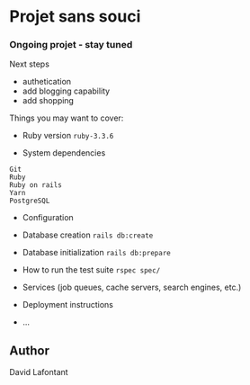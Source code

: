 # Projet sans souci

### Ongoing projet - stay tuned
Next steps
   - authetication
   - add blogging capability
   - add shopping

Things you may want to cover:

* Ruby version
`ruby-3.3.6`

* System dependencies
```
Git
Ruby
Ruby on rails
Yarn
PostgreSQL
```

* Configuration

* Database creation
`rails db:create`

* Database initialization
`rails db:prepare`

* How to run the test suite
`rspec spec/`

* Services (job queues, cache servers, search engines, etc.)

* Deployment instructions

* ...

## Author
David Lafontant
